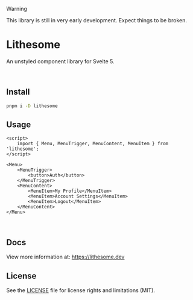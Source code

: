 > [!WARNING]
> This library is still in very early development. Expect things to be broken.

# Lithesome

An unstyled component library for Svelte 5.

<br>

## Install

```bash
pnpm i -D lithesome
```

## Usage

```svelte
<script>
	import { Menu, MenuTrigger, MenuContent, MenuItem } from 'lithesome';
</script>

<Menu>
	<MenuTrigger>
		<button>Auth</button>
	</MenuTrigger>
	<MenuContent>
		<MenuItem>My Profile</MenuItem>
		<MenuItem>Account Settings</MenuItem>
		<MenuItem>Logout</MenuItem>
	</MenuContent>
</Menu>
```

<br>

## Docs

View more information at: https://lithesome.dev

## License

See the [LICENSE](https://github.com/Gibbu/lithesome/blob/main/LICENSE.md) file for license rights and limitations (MIT).
